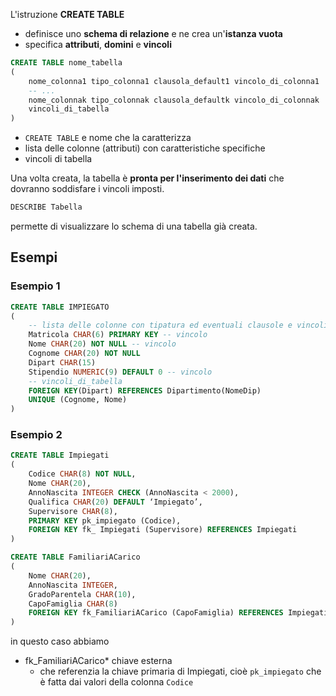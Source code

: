 L'istruzione **CREATE TABLE** 
- definisce uno **schema di relazione** e ne crea un'**istanza vuota**
- specifica **attributi**, **domini** e **vincoli**

```sql
CREATE TABLE nome_tabella
(
	nome_colonna1 tipo_colonna1 clausola_default1 vincolo_di_colonna1
	-- ...
	nome_colonnak tipo_colonnak clausola_defaultk vincolo_di_colonnak
	vincoli_di_tabella
)
```
- `CREATE TABLE` e nome che la caratterizza
- lista delle colonne (attributi) con caratteristiche specifiche
- vincoli di tabella

Una volta creata, la tabella è **pronta per l'inserimento dei dati** che dovranno soddisfare i vincoli imposti.

```sql
DESCRIBE Tabella
```

permette di visualizzare lo schema di una tabella già creata.

## Esempi
### Esempio 1
```sql
CREATE TABLE IMPIEGATO 
(
	-- lista delle colonne con tipatura ed eventuali clausole e vincoli
	Matricola CHAR(6) PRIMARY KEY -- vincolo
	Nome CHAR(20) NOT NULL -- vincolo
	Cognome CHAR(20) NOT NULL
	Dipart CHAR(15)
	Stipendio NUMERIC(9) DEFAULT 0 -- vincolo 
	-- vincoli_di_tabella
	FOREIGN KEY(Dipart) REFERENCES Dipartimento(NomeDip)
	UNIQUE (Cognome, Nome)
)
```

### Esempio 2
```sql
CREATE TABLE Impiegati
(
	Codice CHAR(8) NOT NULL,
	Nome CHAR(20),  
	AnnoNascita INTEGER CHECK (AnnoNascita < 2000), 
	Qualifica CHAR(20) DEFAULT ‘Impiegato’, 
	Supervisore CHAR(8),  
	PRIMARY KEY pk_impiegato (Codice),  
	FOREIGN KEY fk_ Impiegati (Supervisore) REFERENCES Impiegati 
)

CREATE TABLE FamiliariACarico
(
	Nome CHAR(20),
	AnnoNascita INTEGER, 
	GradoParentela CHAR(10),
	CapoFamiglia CHAR(8)
	FOREIGN KEY fk_FamiliariACarico (CapoFamiglia) REFERENCES Impiegati
)
```

in questo caso abbiamo
- fk_FamiliariACarico* chiave esterna 
	- che referenzia la chiave primaria di Impiegati, cioè `pk_impiegato` che è fatta dai valori della colonna `Codice` 